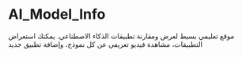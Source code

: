 # AI_Model_Info
موقع تعليمي بسيط لعرض ومقارنة تطبيقات الذكاء الاصطناعي. يمكنك استعراض التطبيقات، مشاهدة فيديو تعريفي عن كل نموذج، وإضافة تطبيق جديد
